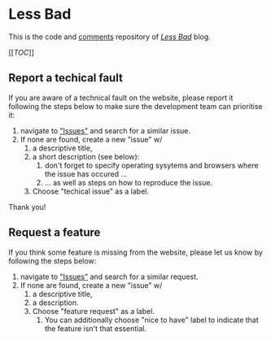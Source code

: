 # Less Bad

This is the code and [comments](https://gitlab.com/less-bad/less-bad.gitlab.io/-/issues/?label_name%5B%5D=comment%20section) repository of [_Less Bad_](https://less-bad.gitlab.io/) blog.

[[_TOC_]]

## Report a techical fault

If you are aware of a technical fault on the website, please report it following the steps below to make sure the development team can prioritise it:

1. navigate to ["Issues"](https://gitlab.com/less-bad/less-bad.gitlab.io/-/issues) and search for a similar issue.
2. If none are found, create a new "issue" w/
    1. a descriptive title,
    2. a short description (see below):
        1. don't forget to specify operating sysytems and browsers where the issue has occured ...
        2. ... as well as steps on how to reproduce the issue.
    3. Choose "techical issue" as a label.

Thank you!

## Request a feature

If you think some feature is missing from the website, please let us know by following the steps below:

1. navigate to ["Issues"](https://gitlab.com/less-bad/less-bad.gitlab.io/-/issues) and search for a similar request.
2. If none are found, create a new "issue" w/
    1. a descriptive title,
    2. a description.
    3. Choose "feature request" as a label.
        1. You can additionally choose "nice to have" label to indicate that the feature isn't that essential.
